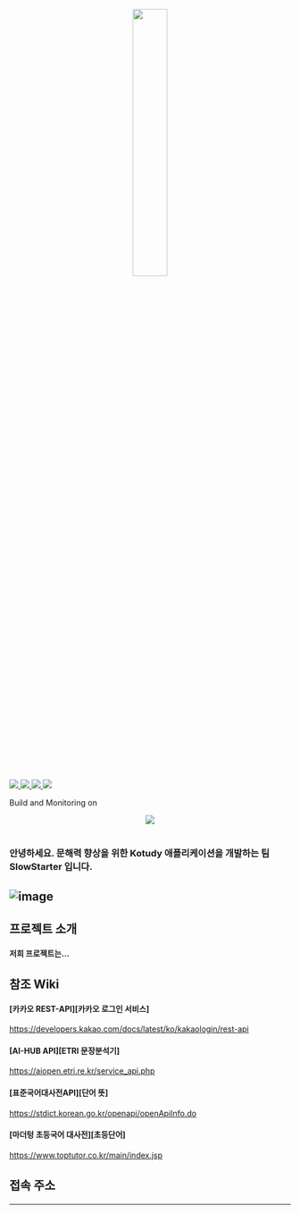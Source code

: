<p align=center><img width="35%" src="https://user-images.githubusercontent.com/28853329/183432749-5acff973-a5be-4bf2-ac68-86d3ddd5b123.png"/><p/>

<a href="https://www.npmjs.com/">
  <img src="https://img.shields.io/badge/build-pending-yellow?style=flat-square">
</a>
<a href="https://www.npmjs.com/">
<img src="https://img.shields.io/badge/npm-v8.1.2-blue?style=flat-square">
</a>
<a href="https://nextjs.org/">
<img src="https://img.shields.io/badge/next.js-v12.1.0-blue?style=flat-square">
</a>
<a href="https://nodejs.org/">
<img src="https://img.shields.io/badge/node.js-v16.13.2-blue?style=flat-square">
</a>

Build and Monitoring on
<p align=center>
<a href="https://accordions.co.kr/">
<img src="https://user-images.githubusercontent.com/28720642/179758210-c724957e-c2a9-4c14-93da-973cb66bc774.png">
</a>
  </p>
  
# 
### 안녕하세요. 문해력 향상을 위한 Kotudy 애플리케이션을 개발하는 팀 SlowStarter 입니다.
## ![image](https://user-images.githubusercontent.com/28853329/179004765-6ae17bcc-0a17-4bbd-a41a-0cd60d7b24b7.png)


## 프로젝트 소개
#### 저희 프로젝트는...
## 참조 Wiki
#### [카카오 REST-API][카카오 로그인 서비스]
https://developers.kakao.com/docs/latest/ko/kakaologin/rest-api
#### [AI-HUB API][ETRI 문장분석기]
https://aiopen.etri.re.kr/service_api.php
#### [표준국어대사전API][단어 뜻]
https://stdict.korean.go.kr/openapi/openApiInfo.do
#### [마더텅 초등국어 대사전][초등단어]
https://www.toptutor.co.kr/main/index.jsp
## 접속 주소
####

---


